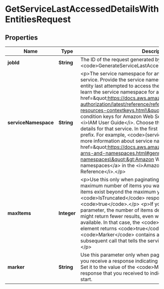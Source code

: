 

# GetServiceLastAccessedDetailsWithEntitiesRequest


## Properties

| Name | Type | Description | Notes |
|------------ | ------------- | ------------- | -------------|
|**jobId** | **String** | The ID of the request generated by the &lt;code&gt;GenerateServiceLastAccessedDetails&lt;/code&gt; operation. |  |
|**serviceNamespace** | **String** | &lt;p&gt;The service namespace for an Amazon Web Services service. Provide the service namespace to learn when the IAM entity last attempted to access the specified service.&lt;/p&gt; &lt;p&gt;To learn the service namespace for a service, see &lt;a href&#x3D;\&quot;https://docs.aws.amazon.com/service-authorization/latest/reference/reference_policies_actions-resources-contextkeys.html\&quot;&gt;Actions, resources, and condition keys for Amazon Web Services services&lt;/a&gt; in the &lt;i&gt;IAM User Guide&lt;/i&gt;. Choose the name of the service to view details for that service. In the first paragraph, find the service prefix. For example, &lt;code&gt;(service prefix: a4b)&lt;/code&gt;. For more information about service namespaces, see &lt;a href&#x3D;\&quot;https://docs.aws.amazon.com/general/latest/gr/aws-arns-and-namespaces.html#genref-aws-service-namespaces\&quot;&gt;Amazon Web Services service namespaces&lt;/a&gt; in the &lt;i&gt;Amazon Web Services General Reference&lt;/i&gt;.&lt;/p&gt; |  |
|**maxItems** | **Integer** | &lt;p&gt;Use this only when paginating results to indicate the maximum number of items you want in the response. If additional items exist beyond the maximum you specify, the &lt;code&gt;IsTruncated&lt;/code&gt; response element is &lt;code&gt;true&lt;/code&gt;.&lt;/p&gt; &lt;p&gt;If you do not include this parameter, the number of items defaults to 100. Note that IAM might return fewer results, even when there are more results available. In that case, the &lt;code&gt;IsTruncated&lt;/code&gt; response element returns &lt;code&gt;true&lt;/code&gt;, and &lt;code&gt;Marker&lt;/code&gt; contains a value to include in the subsequent call that tells the service where to continue from.&lt;/p&gt; |  [optional] |
|**marker** | **String** | Use this parameter only when paginating results and only after you receive a response indicating that the results are truncated. Set it to the value of the &lt;code&gt;Marker&lt;/code&gt; element in the response that you received to indicate where the next call should start. |  [optional] |



